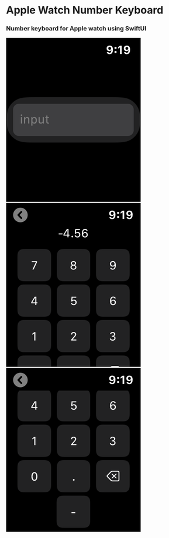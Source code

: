 #  Apple Watch Number Keyboard



### Number keyboard for Apple watch using SwiftUI


<img src="/docs/1.png?raw=true" >   <img src="/docs/2.png?raw=true" >   <img src="/docs/3.png?raw=true" >
